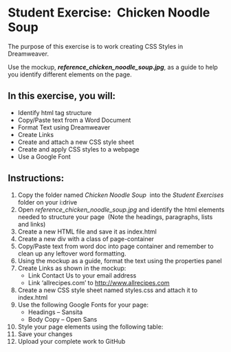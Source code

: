 <h1>Student Exercise:  Chicken Noodle Soup</h1>
<p>The purpose of  this exercise is to work creating CSS Styles in Dreamweaver.     </p>
<p>Use the mockup, <strong><em>reference_chicken_noodle_soup.jpg</em></strong>,  as a guide to help you identify different elements on the page.  </p>
<h2>In this exercise, you will:</h2>
<ul>
  <li>Identify  html tag structure</li>
  <li>Copy/Paste  text from a Word Document</li>
  <li>Format  Text using Dreamweaver </li>
  <li>Create  Links</li>
  <li>Create  and attach a new CSS style sheet</li>
  <li>Create  and apply CSS styles to a webpage</li>
  <li>Use a  Google Font</li>
</ul>
	
<h2>Instructions:</h2>
<ol>
  <li>Copy  the folder named <em>Chicken Noodle Soup  </em>into the <em>Student Exercises</em> folder on your i:drive<br>
  </li>
  <li>Open <em>reference_chicken_noodle_soup.jpg</em> and  identify the html elements needed to structure your page  (Note the headings, paragraphs, lists and links) <br>
  </li>
  <li>Create  a new HTML file and save it as index.html<br>
  </li>
  <li>Create  a new div with a class of page-container<br>
  </li>
  <li>Copy/Paste  text from word doc into page container and remember to clean up any leftover  word formatting.</li>
  <li>Using the  mockup as a guide, format the text using the properties panel<br>
  </li>
  <li>Create  Links as shown in the mockup:
  <ul>
    <li>Link  Contact Us to your email address</li>
    <li>Link  &lsquo;allrecipes.com&rsquo; to <a href="http://www.allrecipes.com">http://www.allrecipes.com</a> <em><br>
    </em></li>
  </ul>
  </li>	  
  <li>Create  a new CSS style sheet named styles.css and attach it to index.html<br>
  </li>
  <li>Use  the following Google Fonts for your page:
  <ul>
    <li>Headings  – Sansita</li>
    <li>Body  Copy – Open Sans<br>
    </li>
  </ul>
  </li>	  
  <li>Style your page elements using the  following table:</li>
  <li>Save  your changes<br>
  </li>
  <li>Upload  your complete work to GitHub</li>
</ol>
